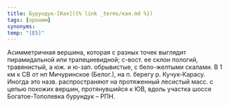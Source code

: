 ```yaml
---
title: Бурундук-[Кая]({% link _terms/кая.md %})
tags: [ороним]
synonyms:
temp: "[Е5]"
---
```


Асимметричная вершина, которая с разных точек выглядит пирамидальной или
трапециевидной; с-вост. ее склон пологий, травянистый, а юж. и ю-зап.
обрывистые, с бело-желтыми скалами. В 1 км к СВ от нп Мичуринское (Белог.), на
п. берегу р. Кучук-Карасу. Иногда это назв. распространяют на протяженный
лесистый масс. с цепью похожих вершин, протянувшийся к ЮВ, вдоль участка шоссе
Богатое-Тополевка бурундук – РПН.
